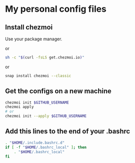 My personal config files
=========================

Install chezmoi
----------------

Use your package manager.

or

```sh
sh -c "$(curl -fsLS get.chezmoi.io)"
```

or

```sh
snap install chezmoi --classic
```

Get the configs on a new machine
---------------------------------

```sh
chezmoi init $GITHUB_USERNAME
chezmoi apply
# or
chezmoi init --apply $GITHUB_USERNAME
```

Add this lines to the end of your .bashrc
------------------------------------------

```sh
. "$HOME/.include.bashrc.d"
if [ -f "$HOME/.bashrc_local" ]; then
    . "$HOME/.bashrc_local"
fi
```
